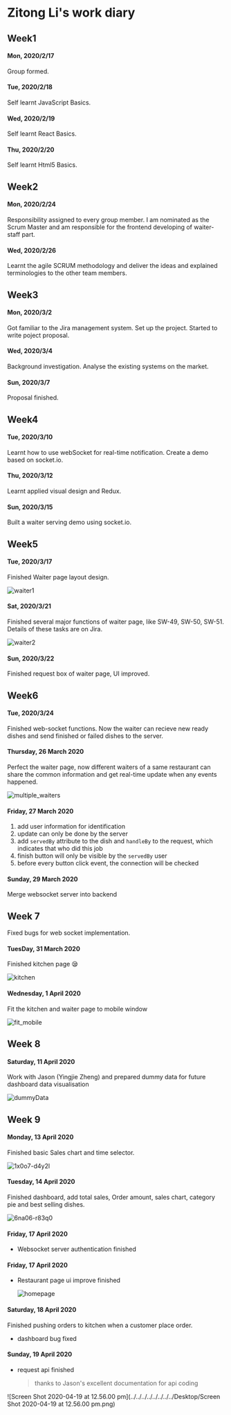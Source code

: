 # Zitong Li's work diary

## Week1

#### Mon, 2020/2/17

Group formed.

#### Tue, 2020/2/18

Self learnt JavaScript Basics.

#### Wed, 2020/2/19

Self learnt React Basics.

#### Thu, 2020/2/20

Self learnt Html5 Basics.

## Week2

#### Mon, 2020/2/24

Responsibility assigned to every group member. I am nominated as the Scrum Master and am responsible for the frontend developing of waiter-staff part.

#### Wed, 2020/2/26

Learnt the agile SCRUM methodology and deliver the ideas and explained terminologies to the other team members.

## Week3

#### Mon, 2020/3/2

Got familiar to the Jira management system. Set up the project. Started to write poject proposal. 

#### Wed, 2020/3/4

Background investigation. Analyse the existing systems on the market.

#### Sun, 2020/3/7

Proposal finished.

## Week4

#### Tue, 2020/3/10

Learnt how to use webSocket for real-time notification. Create a demo based on socket.io.

#### Thu, 2020/3/12

Learnt applied visual design and Redux.

#### Sun, 2020/3/15

Built a waiter serving demo using socket.io.

## Week5

#### Tue, 2020/3/17

Finished Waiter page layout design.

![waiter1](ZitongLi.assets/waiter1.gif)

#### Sat, 2020/3/21

Finished several major functions of waiter page, like SW-49, SW-50, SW-51. Details of these tasks are on Jira.

![waiter2](ZitongLi.assets/waiter2.gif)

#### Sun, 2020/3/22

Finished request box of waiter page, UI improved.

## Week6

#### Tue, 2020/3/24

Finished web-socket functions. Now the waiter can recieve new ready dishes and send finished or failed dishes to the server.

#### Thursday, 26 March 2020

Perfect the waiter page, now different waiters of a same restaurant can share the common information and get real-time update when any events happened.

![multiple_waiters](ZitongLi.assets/multiple_waiters.gif)

#### Friday, 27 March 2020

1. add user information for identification
2. update can only be done by the server
3. add `servedBy` attribute to the dish and `handleBy` to the request, which indicates that who did this job
4. finish button will only be visible by the `servedBy` user
5. before every button click event, the connection will be checked

#### Sunday, 29 March 2020

Merge websocket server into backend

## Week 7

Fixed bugs for web socket implementation.

#### TuesDay, 31 March 2020

Finished kitchen page 😪

![kitchen](ZitongLi.assets/kitchen.gif)

#### Wednesday, 1 April 2020

Fit the kitchen and waiter page to mobile window

![fit_mobile](ZitongLi.assets/fit_mobile.png)

## Week 8

#### Saturday, 11 April 2020

Work with Jason (Yingjie Zheng) and prepared dummy data for future dashboard data visualisation

![dummyData](ZitongLi.assets/dummyData.png)

## Week 9

#### Monday, 13 April 2020

Finished basic Sales chart and time selector.

![1x0o7-d4y2l](ZitongLi.assets/1x0o7-d4y2l.gif)

#### Tuesday, 14 April 2020

Finished dashboard, add total sales, Order amount, sales chart, category pie and best selling dishes.

![6na06-r83q0](ZitongLi.assets/6na06-r83q0.gif)

#### Friday, 17 April 2020

*   Websocket server authentication finished

#### Friday, 17 April 2020

*   Restaurant page ui improve finished

    ![homepage](ZitongLi.assets/homepage.jpeg)

#### Saturday, 18 April 2020

Finished pushing orders to kitchen when a customer place order.

*   dashboard bug fixed

#### Sunday, 19 April 2020

*   request api finished

    >   thanks to Jason's excellent documentation for api coding

![Screen Shot 2020-04-19 at 12.56.00 pm](../../../../../../../../Desktop/Screen Shot 2020-04-19 at 12.56.00 pm.png)